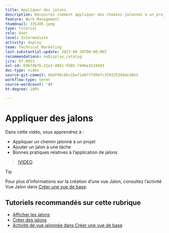 ```yaml
---
title: Appliquer des jalons
description: Découvrez comment appliquer des chemins jalonnés à un projet et associer des tâches clés en tant qu’étapes de jalon du projet.
feature: Work Management
thumbnail: 335205.jpeg
type: Tutorial
role: User
level: Intermediate
activity: deploy
team: Technical Marketing
last-substantial-update: 2023-06-20T00:00:00Z
recommendations: noDisplay,catalog
jira: KT-8933
exl-id: 69674b7b-21e3-48b1-9385-7446e3124b83
doc-type: video
source-git-commit: bbdf99c6bc1be714077fd94fc3f8325394de36b3
workflow-type: tm+mt
source-wordcount: '85'
ht-degree: 100%

---
```


# Appliquer des jalons

Dans cette vidéo, vous apprendrez à :

* Appliquer un chemin jalonné à un projet
* Ajouter un jalon à une tâche
* Bonnes pratiques relatives à l’application de jalons

>[!VIDEO](https://video.tv.adobe.com/v/3430290/?quality=12&learn=on&enablevpops=1&captions=fre_fr)

>[!TIP]
>
>Pour plus d’informations sur la création d’une vue Jalon, consultez l’activité Vue Jalon dans [Créer une vue de base](/help/reporting/basic-reporting/create-a-basic-view.md).

## Tutoriels recommandés sur cette rubrique

* [Afficher les jalons](/help/manage-work/approval-processes-and-milestone-paths/view-milestones.md)
* [Créer des jalons](/help/administration-and-setup/approval-processes-and-milestone-paths/creating-milestones.md)
* [Activité de vue jalonnée dans Créer une vue de base](/help/reporting/basic-reporting/create-a-basic-view.md)
